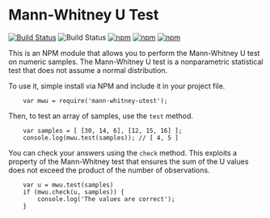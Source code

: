 # Mann-Whitney U Test

[![Build Status](https://travis-ci.org/lukem512/mann-whitney-utest.svg?branch=master)](https://travis-ci.org/lukem512/mann-whitney-utest) ![Build Status](https://david-dm.org/lukem512/mann-whitney-utest.svg)  [![npm](https://img.shields.io/npm/l/express.svg)](https://www.npmjs.com/package/mann-whitney-utest) [![npm](https://img.shields.io/npm/v/npm.svg)](https://www.npmjs.com/package/mann-whitney-utest) [![npm](https://img.shields.io/npm/dm/localeval.svg)](https://www.npmjs.com/package/mann-whitney-utest)

This is an NPM module that allows you to perform the Mann-Whitney U test on numeric samples. The Mann-Whitney U test is a nonparametric statistical test that does not assume a normal distribution.

To use it, simple install via NPM and include it in your project file.

```
	var mwu = require('mann-whitney-utest');
```

Then, to test an array of samples, use the `test` method.

```
	var samples = [ [30, 14, 6], [12, 15, 16] ];
	console.log(mwu.test(samples)); // [ 4, 5 ]
```

You can check your answers using the `check` method. This exploits a property of the Mann-Whitney test that ensures the sum of the U values does not exceed the product of the number of observations.


```
	var u = mwu.test(samples)
	if (mwu.check(u, samples)) {
		console.log('The values are correct');
	}
```
